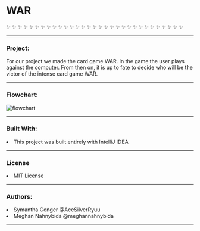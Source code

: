 # WAR
:sparkles: :sparkles: :sparkles: :sparkles: :sparkles: :sparkles: :sparkles: :sparkles: :sparkles: :sparkles: :sparkles: :sparkles: :sparkles: :sparkles: :sparkles: :sparkles: :sparkles: :sparkles: :sparkles: :sparkles: :sparkles: :sparkles: :sparkles: :sparkles:
:sparkles: :sparkles: :sparkles: :sparkles: :sparkles: :sparkles: :sparkles: 
<hr size = "4">

<h3> Project: </h3>
For our project we made the card game WAR. In the game the user plays against the computer. From then on, it is up to fate to decide who will be the victor of the intense card game WAR. 
 <hr size = "4">
 
 <h3> Flowchart: </h3>
 
![flowchart](https://user-images.githubusercontent.com/49411343/58842499-280ef100-8634-11e9-9714-9e81d98ae85b.png)
<hr size = "4">

<h3> Built With: </h3>
      <li>This project was built entirely with IntelliJ IDEA </li>
      <hr size = "4">
      
<h3> License </h3>
      <li>MIT License</li>
      <hr size = "4">
      
<h3> Authors: </h3>
      <li>Symantha Conger @AceSilverRyuu </li>
      <li>Meghan Nahnybida @meghannahnybida </li>
<hr size = "4">
